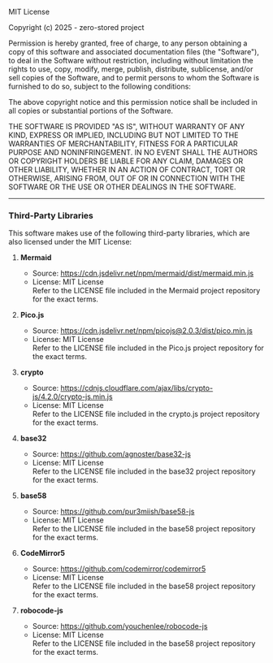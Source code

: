 MIT License

Copyright (c) 2025 - zero-stored project

Permission is hereby granted, free of charge, to any person obtaining a copy
of this software and associated documentation files (the "Software"), to deal
in the Software without restriction, including without limitation the rights
to use, copy, modify, merge, publish, distribute, sublicense, and/or sell
copies of the Software, and to permit persons to whom the Software is
furnished to do so, subject to the following conditions:

The above copyright notice and this permission notice shall be included in all
copies or substantial portions of the Software.

THE SOFTWARE IS PROVIDED "AS IS", WITHOUT WARRANTY OF ANY KIND, EXPRESS OR
IMPLIED, INCLUDING BUT NOT LIMITED TO THE WARRANTIES OF MERCHANTABILITY,
FITNESS FOR A PARTICULAR PURPOSE AND NONINFRINGEMENT. IN NO EVENT SHALL THE
AUTHORS OR COPYRIGHT HOLDERS BE LIABLE FOR ANY CLAIM, DAMAGES OR OTHER
LIABILITY, WHETHER IN AN ACTION OF CONTRACT, TORT OR OTHERWISE, ARISING FROM,
OUT OF OR IN CONNECTION WITH THE SOFTWARE OR THE USE OR OTHER DEALINGS IN THE
SOFTWARE.

---

### Third-Party Libraries

This software makes use of the following third-party libraries, which are also licensed under the MIT License:

1. **Mermaid**  
   - Source: https://cdn.jsdelivr.net/npm/mermaid/dist/mermaid.min.js
   - License: MIT License  
     Refer to the LICENSE file included in the Mermaid project repository for the exact terms.

2. **Pico.js**  
   - Source: https://cdn.jsdelivr.net/npm/picojs@2.0.3/dist/pico.min.js
   - License: MIT License  
     Refer to the LICENSE file included in the Pico.js project repository for the exact terms.

3. **crypto**  
   - Source: https://cdnjs.cloudflare.com/ajax/libs/crypto-js/4.2.0/crypto-js.min.js
   - License: MIT License  
     Refer to the LICENSE file included in the crypto.js project repository for the exact terms.

4. **base32**  
   - Source: https://github.com/agnoster/base32-js
   - License: MIT License  
     Refer to the LICENSE file included in the base32 project repository for the exact terms.


5. **base58**  
   - Source: https://github.com/pur3miish/base58-js
   - License: MIT License  
     Refer to the LICENSE file included in the base58 project repository for the exact terms.

6. **CodeMirror5**  
   - Source: https://github.com/codemirror/codemirror5
   - License: MIT License  
     Refer to the LICENSE file included in the base58 project repository for the exact terms.

6. **robocode-js**  
   - Source: https://github.com/youchenlee/robocode-js
   - License: MIT License  
     Refer to the LICENSE file included in the base58 project repository for the exact terms.

